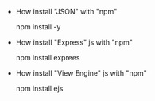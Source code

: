* How install "JSON" with "npm"

	npm install -y

* How install "Express" js with "npm"

	npm install exprees

* How install "View Engine" js with "npm"
	
	npm install ejs

